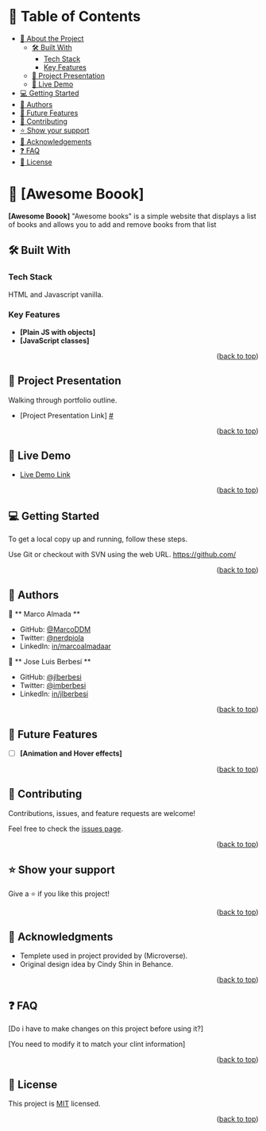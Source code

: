 <a name="readme-top"></a>

<div align="center">

  <br/>

</div>

<!-- TABLE OF CONTENTS -->

# 📗 Table of Contents

- [📖 About the Project](#about-project)
  - [🛠 Built With](#built-with)
    - [Tech Stack](#tech-stack)
    - [Key Features](#key-features)
  - [:movie_camera: Project Presentation](#project-presentation)
  - [🚀 Live Demo](#live-demo)
- [💻 Getting Started](#getting-started)
- [👥 Authors](#authors)
- [🔭 Future Features](#future-features)
- [🤝 Contributing](#contributing)
- [⭐️ Show your support](#support)
- [🙏 Acknowledgements](#acknowledgements)
- [❓ FAQ](#faq)
- [📝 License](#license)

<!-- PROJECT DESCRIPTION -->

# 📖 [Awesome Boook] <a name="about-project"></a>


**[Awesome Boook]** "Awesome books" is a simple website that displays a list of books and allows you to add and remove books from that list

## 🛠 Built With <a name="built-with"></a>

### Tech Stack <a name="tech-stack"></a>

HTML and Javascript vanilla.

<!-- Features -->

### Key Features <a name="key-features"></a>

- **[Plain JS with objects]**
- **[JavaScript classes]**


<p align="right">(<a href="#readme-top">back to top</a>)</p>

<!-- Project Presntation -->

## :movie_camera: Project Presentation <a name="project-presentation"></a>

Walking through portfolio outline.

- [Project Presentation Link] [#](#)

<p align="right">(<a href="#readme-top">back to top</a>)</p>

<!-- LIVE DEMO -->

## 🚀 Live Demo <a name="live-demo"></a>

- [Live Demo Link](https://jlberbesi.github.io/Awesome_books.github.io/)

<p align="right">(<a href="#readme-top">back to top</a>)</p>

<!-- GETTING STARTED -->

## 💻 Getting Started <a name="getting-started"></a>

To get a local copy up and running, follow these steps.

Use Git or checkout with SVN using the web URL.
https://github.com/


<p align="right">(<a href="#readme-top">back to top</a>)</p>

<!-- AUTHORS -->

## 👥 Authors <a name="authors"></a>

👤 ** Marco Almada **

- GitHub: [@MarcoDDM](https://github.com/MarcoDDM)
- Twitter: [@nerdpiola](https://twitter.com/nerdpiola)
- LinkedIn: [in/marcoalmadaar](https://www.linkedin.com/in/marcoalmadaar/)


👤 ** Jose Luis Berbesí **

- GitHub: [@jlberbesi](https://github.com/)
- Twitter: [@imberbesi](https://twitter.com/imberbesi)
- LinkedIn: [in/jlberbesi](https://www.linkedin.com/in/jlberbesi)

<p align="right">(<a href="#readme-top">back to top</a>)</p>

<!-- FUTURE FEATURES -->

## 🔭 Future Features <a name="future-features"></a>


- [ ] **[Animation and Hover effects]**

<p align="right">(<a href="#readme-top">back to top</a>)</p>

<!-- CONTRIBUTING -->

## 🤝 Contributing <a name="contributing"></a>

Contributions, issues, and feature requests are welcome!

Feel free to check the [issues page](../../issues/).

<p align="right">(<a href="#readme-top">back to top</a>)</p>

<!-- SUPPORT -->

## ⭐️ Show your support <a name="support"></a>

Give a ⭐️ if you like this project!

<p align="right">(<a href="#readme-top">back to top</a>)</p>

<!-- ACKNOWLEDGEMENTS -->

## 🙏 Acknowledgments <a name="acknowledgements"></a>

- Templete used in project provided by (Microverse).
- Original design idea by Cindy Shin in Behance.

<p align="right">(<a href="#readme-top">back to top</a>)</p>

<!-- FAQ (optional) -->

## ❓ FAQ <a name="faq"></a>

[Do i have to make changes on this project before using it?]

[You need to modify it to match your clint information]

<p align="right">(<a href="#readme-top">back to top</a>)</p>

<!-- LICENSE -->

## 📝 License <a name="license"></a>

This project is [MIT](https://github.com/jlberbesi/Awesome_books.github.io/blob/refactored_classes/MIT.md) licensed.

<p align="right">(<a href="#readme-top">back to top</a>)</p>

